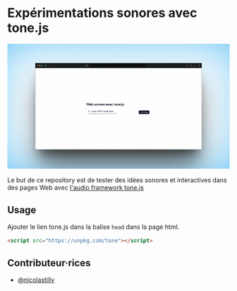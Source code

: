 # Expérimentations sonores avec tone.js

![vignette](vignette.jpeg)

Le but de ce repository est de tester des idées sonores et interactives dans des pages Web avec [l'audio framework tone.js](https://tonejs.github.io/)

## Usage

Ajouter le lien tone.js dans la balise `head` dans la page html.

```html
<script src="https://unpkg.com/tone"></script>
```


## Contributeur·rices

- [@nicolastilly](https://github.com/nicolastilly)
